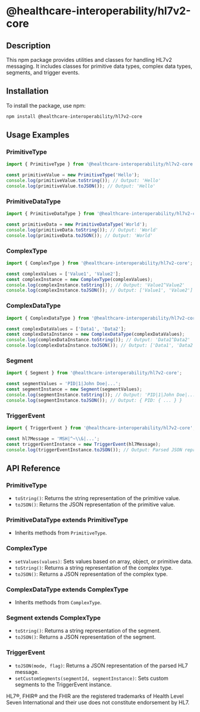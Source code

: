 # @healthcare-interoperability/hl7v2-core

## Description
This npm package provides utilities and classes for handling HL7v2 messaging. It includes classes for primitive data types, complex data types, segments, and trigger events.

## Installation
To install the package, use npm:

```bash
npm install @healthcare-interoperability/hl7v2-core
```

## Usage Examples

### PrimitiveType
```javascript
import { PrimitiveType } from '@healthcare-interoperability/hl7v2-core';

const primitiveValue = new PrimitiveType('Hello');
console.log(primitiveValue.toString()); // Output: 'Hello'
console.log(primitiveValue.toJSON()); // Output: 'Hello'
```

### PrimitiveDataType
```javascript
import { PrimitiveDataType } from '@healthcare-interoperability/hl7v2-core';

const primitiveData = new PrimitiveDataType('World');
console.log(primitiveData.toString()); // Output: 'World'
console.log(primitiveData.toJSON()); // Output: 'World'
```

### ComplexType
```javascript
import { ComplexType } from '@healthcare-interoperability/hl7v2-core';

const complexValues = ['Value1', 'Value2'];
const complexInstance = new ComplexType(complexValues);
console.log(complexInstance.toString()); // Output: 'Value1^Value2'
console.log(complexInstance.toJSON()); // Output: ['Value1', 'Value2']
```

### ComplexDataType
```javascript
import { ComplexDataType } from '@healthcare-interoperability/hl7v2-core';

const complexDataValues = ['Data1', 'Data2'];
const complexDataInstance = new ComplexDataType(complexDataValues);
console.log(complexDataInstance.toString()); // Output: 'Data1^Data2'
console.log(complexDataInstance.toJSON()); // Output: ['Data1', 'Data2']
```

### Segment
```javascript
import { Segment } from '@healthcare-interoperability/hl7v2-core';

const segmentValues = 'PID|1|John Doe|...';
const segmentInstance = new Segment(segmentValues);
console.log(segmentInstance.toString()); // Output: 'PID|1|John Doe|...'
console.log(segmentInstance.toJSON()); // Output: { PID: { ... } }
```

### TriggerEvent
```javascript
import { TriggerEvent } from '@healthcare-interoperability/hl7v2-core';

const hl7Message = 'MSH|^~\\&|...';
const triggerEventInstance = new TriggerEvent(hl7Message);
console.log(triggerEventInstance.toJSON()); // Output: Parsed JSON representation of the HL7 message
```

## API Reference

### PrimitiveType
- `toString()`: Returns the string representation of the primitive value.
- `toJSON()`: Returns the JSON representation of the primitive value.

### PrimitiveDataType extends PrimitiveType
- Inherits methods from `PrimitiveType`.

### ComplexType
- `setValues(values)`: Sets values based on array, object, or primitive data.
- `toString()`: Returns a string representation of the complex type.
- `toJSON()`: Returns a JSON representation of the complex type.

### ComplexDataType extends ComplexType
- Inherits methods from `ComplexType`.

### Segment extends ComplexType
- `toString()`: Returns a string representation of the segment.
- `toJSON()`: Returns a JSON representation of the segment.

### TriggerEvent
- `toJSON(mode, flag)`: Returns a JSON representation of the parsed HL7 message.
- `setCustomSegments(segmentId, segmentInstance)`: Sets custom segments to the TriggerEvent instance.

HL7®, FHIR® and the FHIR  are the registered trademarks of Health Level Seven International and their use does not constitute endorsement by HL7.